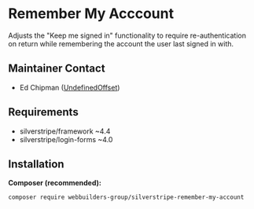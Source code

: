 Remember My Acccount
=================
Adjusts the "Keep me signed in" functionality to require re-authentication on return while remembering the account the user last signed in with.

## Maintainer Contact
* Ed Chipman ([UndefinedOffset](https://github.com/UndefinedOffset))

## Requirements
* silverstripe/framework ~4.4
* silverstripe/login-forms ~4.0

## Installation
__Composer (recommended):__
```
composer require webbuilders-group/silverstripe-remember-my-account
```
